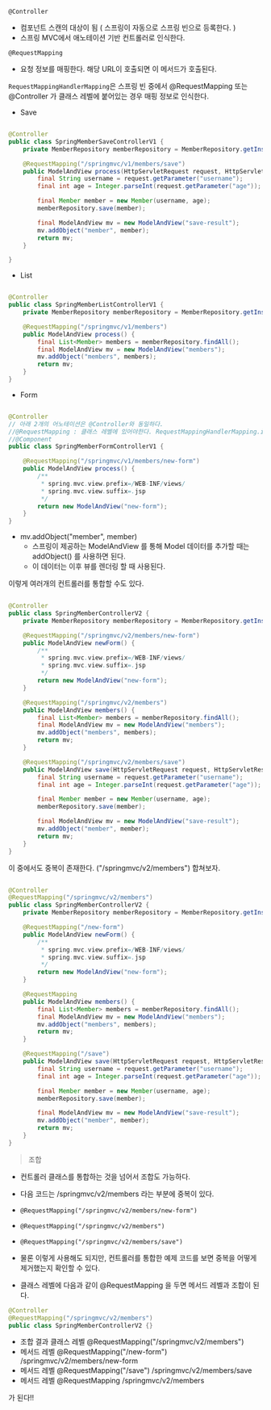 `@Controller`

- 컴포넌트 스캔의 대상이 됨 ( 스프링이 자동으로 스프링 빈으로 등록한다. )
- 스프링 MVC에서 애노테이션 기반 컨트롤러로 인식한다.

`@RequestMapping`

- 요청 정보를 매핑한다. 해당 URL이 호출되면 이 메서드가 호출된다.

`RequestMappingHandlerMapping`은 스프링 빈 중에서 @RequestMapping 또는 @Controller 가 클래스 레벨에 붙어있는 경우 매핑 정보로 인식한다.

- Save

````java

@Controller
public class SpringMemberSaveControllerV1 {
    private MemberRepository memberRepository = MemberRepository.getInstance();

    @RequestMapping("/springmvc/v1/members/save")
    public ModelAndView process(HttpServletRequest request, HttpServletResponse response) {
        final String username = request.getParameter("username");
        final int age = Integer.parseInt(request.getParameter("age"));

        final Member member = new Member(username, age);
        memberRepository.save(member);

        final ModelAndView mv = new ModelAndView("save-result");
        mv.addObject("member", member);
        return mv;
    }

}
````

- List

````java

@Controller
public class SpringMemberListControllerV1 {
    private MemberRepository memberRepository = MemberRepository.getInstance();

    @RequestMapping("/springmvc/v1/members")
    public ModelAndView process() {
        final List<Member> members = memberRepository.findAll();
        final ModelAndView mv = new ModelAndView("members");
        mv.addObject("members", members);
        return mv;
    }
}
````

- Form

````java

@Controller
// 아래 2개의 어노테이션은 @Controller와 동일하다.
//@RequestMapping : 클래스 레벨에 있어야한다. RequestMappingHandlerMapping.isHandler를 보면 알 수 있다.
//@Component
public class SpringMemberFormControllerV1 {

    @RequestMapping("/springmvc/v1/members/new-form")
    public ModelAndView process() {
        /**
         * spring.mvc.view.prefix=/WEB-INF/views/
         * spring.mvc.view.suffix=.jsp
         */
        return new ModelAndView("new-form");
    }
}
````

- mv.addObject("member", member)
    - 스프링이 제공하는 ModelAndView 를 통해 Model 데이터를 추가할 때는 addObject() 를 사용하면 된다.
    - 이 데이터는 이후 뷰를 렌더링 할 때 사용된다.

이렇게 여러개의 컨트롤러를 통합할 수도 있다.

```java

@Controller
public class SpringMemberControllerV2 {
    private MemberRepository memberRepository = MemberRepository.getInstance();

    @RequestMapping("/springmvc/v2/members/new-form")
    public ModelAndView newForm() {
        /**
         * spring.mvc.view.prefix=/WEB-INF/views/
         * spring.mvc.view.suffix=.jsp
         */
        return new ModelAndView("new-form");
    }

    @RequestMapping("/springmvc/v2/members")
    public ModelAndView members() {
        final List<Member> members = memberRepository.findAll();
        final ModelAndView mv = new ModelAndView("members");
        mv.addObject("members", members);
        return mv;
    }

    @RequestMapping("/springmvc/v2/members/save")
    public ModelAndView save(HttpServletRequest request, HttpServletResponse response) {
        final String username = request.getParameter("username");
        final int age = Integer.parseInt(request.getParameter("age"));

        final Member member = new Member(username, age);
        memberRepository.save(member);

        final ModelAndView mv = new ModelAndView("save-result");
        mv.addObject("member", member);
        return mv;
    }
}
```

이 중에서도 중복이 존재한다. ("/springmvc/v2/members")
합쳐보자.

```java

@Controller
@RequestMapping("/springmvc/v2/members")
public class SpringMemberControllerV2 {
    private MemberRepository memberRepository = MemberRepository.getInstance();

    @RequestMapping("/new-form")
    public ModelAndView newForm() {
        /**
         * spring.mvc.view.prefix=/WEB-INF/views/
         * spring.mvc.view.suffix=.jsp
         */
        return new ModelAndView("new-form");
    }

    @RequestMapping
    public ModelAndView members() {
        final List<Member> members = memberRepository.findAll();
        final ModelAndView mv = new ModelAndView("members");
        mv.addObject("members", members);
        return mv;
    }

    @RequestMapping("/save")
    public ModelAndView save(HttpServletRequest request, HttpServletResponse response) {
        final String username = request.getParameter("username");
        final int age = Integer.parseInt(request.getParameter("age"));

        final Member member = new Member(username, age);
        memberRepository.save(member);

        final ModelAndView mv = new ModelAndView("save-result");
        mv.addObject("member", member);
        return mv;
    }
}
```

> 조합

- 컨트롤러 클래스를 통합하는 것을 넘어서 조합도 가능하다.
- 다음 코드는 /springmvc/v2/members 라는 부분에 중복이 있다.

- `@RequestMapping("/springmvc/v2/members/new-form")`
- `@RequestMapping("/springmvc/v2/members")`
- `@RequestMapping("/springmvc/v2/members/save")`

- 물론 이렇게 사용해도 되지만, 컨트롤러를 통합한 예제 코드를 보면 중복을 어떻게 제거했는지 확인할 수 있다.
- 클래스 레벨에 다음과 같이 @RequestMapping 을 두면 메서드 레벨과 조합이 된다.

 ```java
@Controller
@RequestMapping("/springmvc/v2/members")
public class SpringMemberControllerV2 {}
```
- 조합 결과 클래스 레벨 @RequestMapping("/springmvc/v2/members")
- 메서드 레벨 @RequestMapping("/new-form") /springmvc/v2/members/new-form 
- 메서드 레벨 @RequestMapping("/save") /springmvc/v2/members/save 
- 메서드 레벨 @RequestMapping /springmvc/v2/members

가 된다!!
